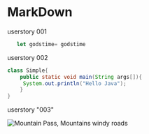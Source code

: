 
# MarkDown
userstory 001

```javascript
   let godstime= godstime
```

userstory 002
```java
class Simple{  
    public static void main(String args[]){  
     System.out.println("Hello Java");  
    }  
} 
 ```

userstory "003"

![Mountain Pass, Mountains windy roads](https://image.shutterstock.com/image-illustration/explosion-pink-blue-powder-freeze-600w-1077184466.jpg)
